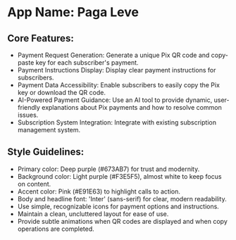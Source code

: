 # **App Name**: Paga Leve

## Core Features:

- Payment Request Generation: Generate a unique Pix QR code and copy-paste key for each subscriber's payment.
- Payment Instructions Display: Display clear payment instructions for subscribers.
- Payment Data Accessibility: Enable subscribers to easily copy the Pix key or download the QR code.
- AI-Powered Payment Guidance: Use an AI tool to provide dynamic, user-friendly explanations about Pix payments and how to resolve common issues.
- Subscription System Integration: Integrate with existing subscription management system.

## Style Guidelines:

- Primary color: Deep purple (#673AB7) for trust and modernity.
- Background color: Light purple (#F3E5F5), almost white to keep focus on content.
- Accent color: Pink (#E91E63) to highlight calls to action.
- Body and headline font: 'Inter' (sans-serif) for clear, modern readability.
- Use simple, recognizable icons for payment options and instructions.
- Maintain a clean, uncluttered layout for ease of use.
- Provide subtle animations when QR codes are displayed and when copy operations are completed.